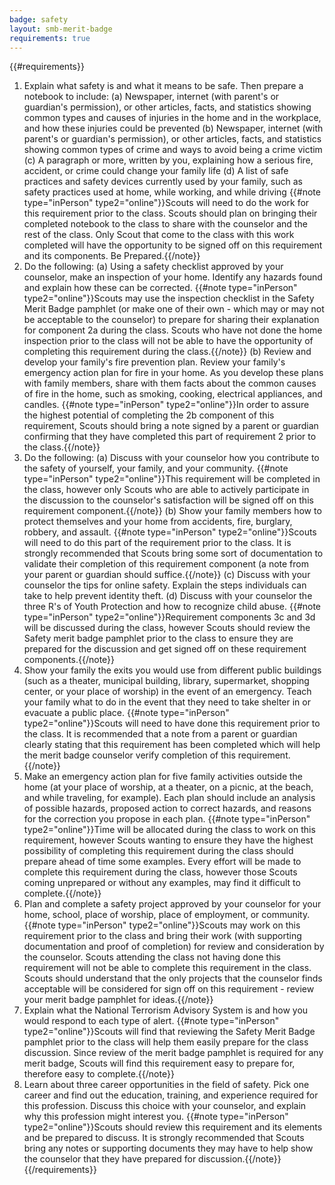 ```yaml
---
badge: safety
layout: smb-merit-badge
requirements: true
---
```


{{#requirements}}
1. Explain what safety is and what it means to be safe. Then prepare a notebook to include:
    (a) Newspaper, internet (with parent's or guardian's permission), or other articles, facts, and statistics showing common types and causes of injuries in the home and in the workplace, and how these injuries could be prevented (b) Newspaper, internet (with parent's or guardian's permission), or other articles, facts, and statistics showing common types of crime and ways to avoid being a crime victim
    (c) A paragraph or more, written by you, explaining how a serious fire, accident, or crime could change your family life
    (d) A list of safe practices and safety devices currently used by your family, such as safety practices used at home, while working, and while driving
    {{#note type="inPerson" type2="online"}}Scouts will need to do the work for this requirement prior to the class. Scouts should plan on bringing their completed notebook to the class to share with the counselor and the rest of the class. Only Scout that come to the class with this work completed will have the opportunity to be signed off on this requirement and its components. Be Prepared.{{/note}}
2. Do the following:
    (a) Using a safety checklist approved by your counselor, make an inspection of your home. Identify any hazards found and explain how these can be corrected.
        {{#note type="inPerson" type2="online"}}Scouts may use the inspection checklist in the Safety Merit Badge pamphlet (or make one of their own - which may or may not be acceptable to the counselor) to prepare for sharing their explanation for component 2a during the class. Scouts who have not done the home inspection prior to the class will not be able to have the opportunity of completing this requirement during the class.{{/note}}
    (b) Review and develop your family's fire prevention plan. Review your family's emergency action plan for fire in your home. As you develop these plans with family members, share with them facts about the common causes of fire in the home, such as smoking, cooking, electrical appliances, and candles.
        {{#note type="inPerson" type2="online"}}In order to assure the highest potential of completing the 2b component of this requirement, Scouts should bring a note signed by a parent or guardian confirming that they have completed this part of requirement 2 prior to the class.{{/note}}
3. Do the following:
    (a) Discuss with your counselor how you contribute to the safety of yourself, your family, and your community.
        {{#note type="inPerson" type2="online"}}This requirement will be completed in the class, however only Scouts who are able to actively participate in the discussion to the counselor's satisfaction will be signed off on this requirement component.{{/note}}
    (b) Show your family members how to protect themselves and your home from accidents, fire, burglary, robbery, and assault.
        {{#note type="inPerson" type2="online"}}Scouts will need to do this part of the requirement prior to the class. It is strongly recommended that Scouts bring some sort of documentation to validate their completion of this requirement component (a note from your parent or guardian should suffice.{{/note}}
    (c) Discuss with your counselor the tips for online safety. Explain the steps individuals can take to help prevent identity theft.
    (d) Discuss with your counselor the three R's of Youth Protection and how to recognize child abuse.
        {{#note type="inPerson" type2="online"}}Requirement components 3c and 3d will be discussed during the class, however Scouts should review the Safety merit badge pamphlet prior to the class to ensure they are prepared for the discussion and get signed off on these requirement components.{{/note}}
4. Show your family the exits you would use from different public buildings (such as a theater, municipal building, library, supermarket, shopping center, or your place of worship) in the event of an emergency. Teach your family what to do in the event that they need to take shelter in or evacuate a public place.
    {{#note type="inPerson" type2="online"}}Scouts will need to have done this requirement prior to the class. It is recommended that a note from a parent or guardian clearly stating that this requirement has been completed which will help the merit badge counselor verify completion of this requirement.{{/note}}
5. Make an emergency action plan for five family activities outside the home (at your place of worship, at a theater, on a picnic, at the beach, and while traveling, for example). Each plan should include an analysis of possible hazards, proposed action to correct hazards, and reasons for the correction you propose in each plan.
    {{#note type="inPerson" type2="online"}}Time will be allocated during the class to work on this requirement, however Scouts wanting to ensure they have the highest possibility of completing this requirement during the class should prepare ahead of time some examples. Every effort will be made to complete this requirement during the class, however those Scouts coming unprepared or without any examples, may find it difficult to complete.{{/note}}
6. Plan and complete a safety project approved by your counselor for your home, school, place of worship, place of employment, or community.
    {{#note type="inPerson" type2="online"}}Scouts may work on this requirement prior to the class and bring their work (with supporting documentation and proof of completion) for review and consideration by the counselor. Scouts attending the class not having done this requirement will not be able to complete this requirement in the class. Scouts should understand that the only projects that the counselor finds acceptable will be considered for sign off on this requirement - review your merit badge pamphlet for ideas.{{/note}}
7. Explain what the National Terrorism Advisory System is and how you would respond to each type of alert.
    {{#note type="inPerson" type2="online"}}Scouts will find that reviewing the Safety Merit Badge pamphlet prior to the class will help them easily prepare for the class discussion. Since review of the merit badge pamphlet is required for any merit badge, Scouts will find this requirement easy to prepare for, therefore easy to complete.{{/note}}
8. Learn about three career opportunities in the field of safety. Pick one career and find out the education, training, and experience required for this profession. Discuss this choice with your counselor, and explain why this profession might interest you.
    {{#note type="inPerson" type2="online"}}Scouts should review this requirement and its elements and be prepared to discuss. It is strongly recommended that Scouts bring any notes or supporting documents they may have to help show the counselor that they have prepared for discussion.{{/note}}
{{/requirements}}
